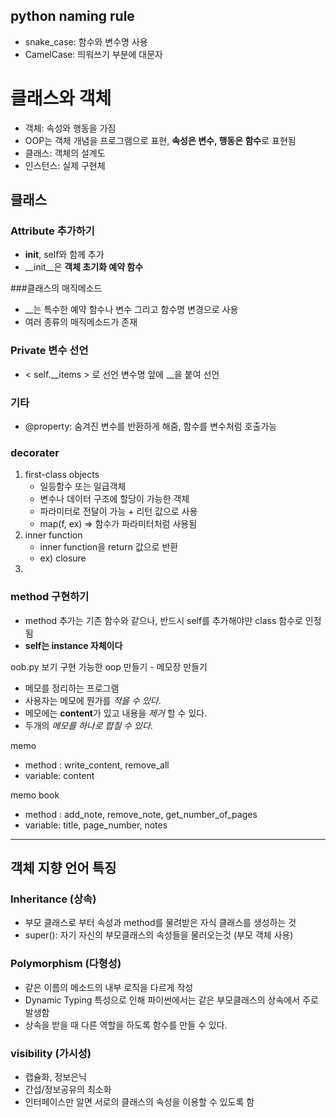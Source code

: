 
## python naming rule
- snake_case: 함수와 변수명 사용
- CamelCase: 띄워쓰기 부분에 대문자

# 클래스와 객체

+ 객체: 속성와 행동을 가짐
+ OOP는 객체 개념을 프로그램으로 표현, **속성은 변수, 행동은 함수**로 표현됨
+ 클래스: 객체의 설계도
+ 인스턴스: 실제 구현체


## 클래스
### Attribute 추가하기
+ __init__, self와 함께 추가 
+ __init__은 **객체 초기화 예약 함수**

###클래스의 매직메소드 
+ __는 특수한 예약 함수나 변수 그리고 함수명 변경으로 사용
+ 여러 종류의 매직메소드가 존재

### Private 변수 선언
+ < self.__items > 로 선언 변수명 앞에 __을 붙여 선언

### 기타
+ @property: 숨겨진 변수를 반환하게 해줌, 함수를 변수처럼 호출가능

### decorater
1. first-class objects
    + 일등함수 또는 일급객체
    + 변수나 데이터 구조에 할당이 가능한 객체
    + 파라미터로 전달이 가능 + 리턴 값으로 사용
    + map(f, ex) => 함수가 파라미터처럼 사용됨
2. inner function
    + inner function을 return 값으로 반환
    + ex) closure
3. 
### method 구현하기
+ method 추가는 기존 함수와 같으나, 반드시 self를 추가해야만 class 함수로 인정됨
+ **self는 instance 자체이다**

oob.py 보기
구현 가능한 oop 만들기 -  메모장 만들기

- 메모를 정리하는 프로그램
- 사용자는 메모에 뭔가를 _적을 수 있다_. 
- 메모에는 **content**가 있고 내용을 _제거_ 할 수 있다. 
- 두개의 _메모를 하나로 합칠 수 있다_. 

memo
+ method : write_content, remove_all
+ variable: content

memo book
+ method : add_note, remove_note, get_number_of_pages
+ variable: title, page_number, notes

<hr>

## 객체 지향 언어 특징

### Inheritance (상속)
+ 부모 클래스로 부터 속성과 method를 물려받은 자식 클래스를 생성하는 것
+ super(): 자기 자신의 부모클래스의 속성들을 물러오는것 (부모 객체 사용)

### Polymorphism (다형성)
+ 같은 이름의 메소드의 내부 로직을 다르게 작성
+ Dynamic Typing 특성으로 인해 파이썬에서는 같은 부모클래스의 상속에서 주로 발생함
+ 상속을 받을 때 다른 역할을 하도록 함수를 만들 수 있다. 

### visibility (가시성)
+ 캡슐화, 정보은닉
+ 간섭/정보공유의 최소화
+ 인터페이스만 알면 서로의 클래스의 속성을 이용할 수 있도록 함





